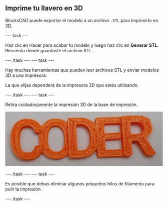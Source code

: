 ## Imprime tu llavero en 3D

BlocksCAD puede exportar el modelo a un archivo `.STL` para imprimirlo en 3D.

--- task ---

Haz clic en Hacer para acabar tu modelo y luego haz clic en **Generar STL**. Recuerda dónde guardaste el archivo STL.

--- /task --- --- task ---

Hay muchas herramientas que pueden leer archivos STL y enviar modelos 3D a una impresora.

La que elijas dependerá de la impresora 3D que estés utilizando.

--- /task --- --- task ---

Retira cuidadosamente la impresión 3D de la base de impresión.

![captura de pantalla](images/coder-printed.png)

--- /task --- --- task ---

Es posible que debas eliminar algunos pequeños hilos de filamento para pulir la impresión.

--- /task ---


